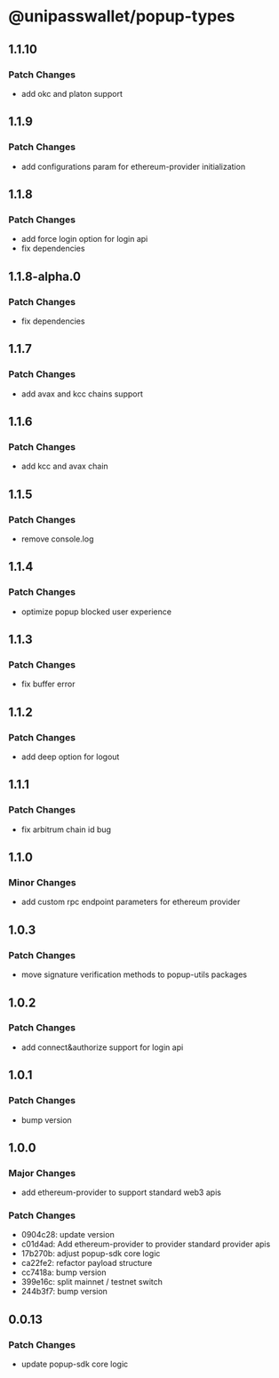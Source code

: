 # @unipasswallet/popup-types

## 1.1.10

### Patch Changes

- add okc and platon support

## 1.1.9

### Patch Changes

- add configurations param for ethereum-provider initialization

## 1.1.8

### Patch Changes

- add force login option for login api
- fix dependencies

## 1.1.8-alpha.0

### Patch Changes

- fix dependencies

## 1.1.7

### Patch Changes

- add avax and kcc chains support

## 1.1.6

### Patch Changes

- add kcc and avax chain

## 1.1.5

### Patch Changes

- remove console.log

## 1.1.4

### Patch Changes

- optimize popup blocked user experience

## 1.1.3

### Patch Changes

- fix buffer error

## 1.1.2

### Patch Changes

- add deep option for logout

## 1.1.1

### Patch Changes

- fix arbitrum chain id bug

## 1.1.0

### Minor Changes

- add custom rpc endpoint parameters for ethereum provider

## 1.0.3

### Patch Changes

- move signature verification methods to popup-utils packages

## 1.0.2

### Patch Changes

- add connect&authorize support for login api

## 1.0.1

### Patch Changes

- bump version

## 1.0.0

### Major Changes

- add ethereum-provider to support standard web3 apis

### Patch Changes

- 0904c28: update version
- c01d4ad: Add ethereum-provider to provider standard provider apis
- 17b270b: adjust popup-sdk core logic
- ca22fe2: refactor payload structure
- cc7418a: bump version
- 399e16c: split mainnet / testnet switch
- 244b3f7: bump version

## 0.0.13

### Patch Changes

- update popup-sdk core logic
